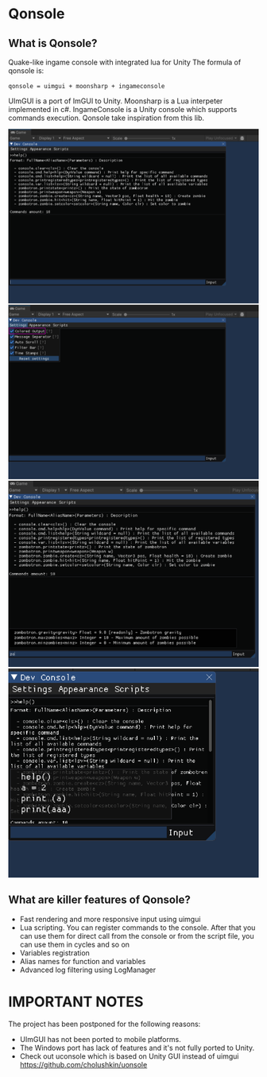 # Qonsole
## What is Qonsole?
Quake-like ingame console with integrated lua for Unity
The formula of qonsole is:

```
qonsole = uimgui + moonsharp + ingameconsole
```

UImGUI is a port of ImGUI to Unity.
Moonsharp is a Lua interpeter implemented in c#.
IngameConsole is a Unity console which supports commands execution. Qonsole take inspiration from this lib.

![Screenshot_1](Images~/Screenshot_1.png)
![Screenshot_2](Images~/Screenshot_2.png)
![Screenshot_3](Images~/Screenshot_3.png)
![Screenshot_4](Images~/Screenshot_4.png)



## What are killer features of Qonsole?
* Fast rendering and more responsive input using uimgui
* Lua scripting. You can register commands to the console. After that you can use them for direct call from the console or from the script file, you can use them in cycles and so on
* Variables registration
* Alias names for function and variables
* Advanced log filtering using LogManager

# IMPORTANT NOTES
The project has been postponed for the following reasons:
* UImGUI has not been ported to mobile platforms.
* The Windows port has lack of features and it's not fully ported to Unity.
* Check out uconsole which is based on Unity GUI instead of uimgui https://github.com/cholushkin/uonsole 
